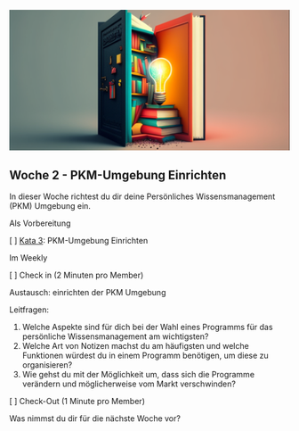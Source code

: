 ![Wählen eines Programms für die PKM-Umgebung](images/woche2.png)

## Woche 2 - PKM-Umgebung Einrichten

In dieser Woche richtest du dir deine Persönliches Wissensmanagement (PKM) Umgebung ein.

Als Vorbereitung

[ ] [Kata 3](2-1-Kata-3.md): PKM-Umgebung Einrichten

Im Weekly

[ ] Check in (2 Minuten pro Member)

Austausch: einrichten der PKM Umgebung

Leitfragen:

1. Welche Aspekte sind für dich bei der Wahl eines Programms für das persönliche Wissensmanagement am wichtigsten?
2. Welche Art von Notizen machst du am häufigsten und welche Funktionen würdest du in einem Programm benötigen, um diese zu organisieren?
3. Wie gehst du mit der Möglichkeit um, dass sich die Programme verändern und möglicherweise vom Markt verschwinden?

[ ] Check-Out (1 Minute pro Member)

Was nimmst du dir für die nächste Woche vor?

<script src="https://giscus.app/client.js"
        data-repo="cogneon/lernos-zettelkasten"
        data-repo-id="R_kgDOI5YY1w"
        data-category="Announcements"
        data-category-id="DIC_kwDOI5YY184CUTx3"
        data-mapping="pathname"
        data-strict="0"
        data-reactions-enabled="1"
        data-emit-metadata="0"
        data-input-position="bottom"
        data-theme="light"
        data-lang="de"
        crossorigin="anonymous"
        async>
</script>
